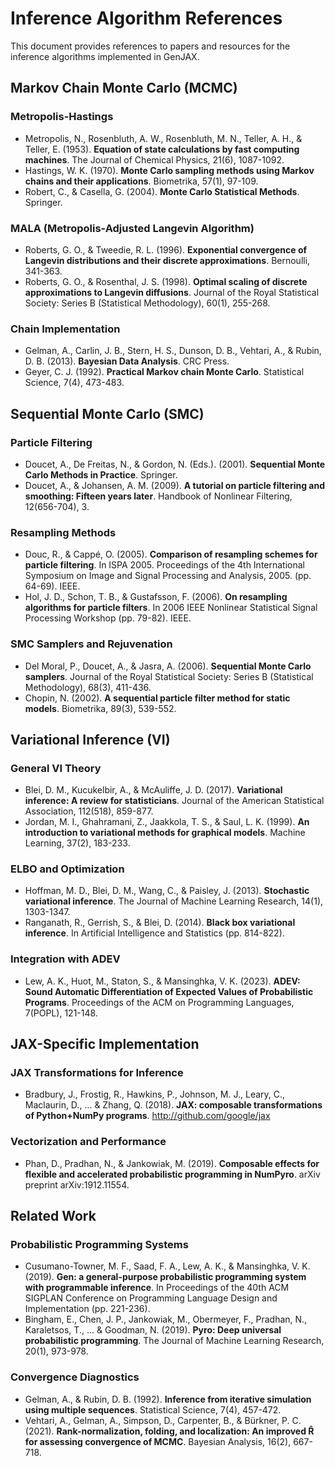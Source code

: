 # Inference Algorithm References

This document provides references to papers and resources for the inference algorithms implemented in GenJAX.

## Markov Chain Monte Carlo (MCMC)

### Metropolis-Hastings
- Metropolis, N., Rosenbluth, A. W., Rosenbluth, M. N., Teller, A. H., & Teller, E. (1953). **Equation of state calculations by fast computing machines**. The Journal of Chemical Physics, 21(6), 1087-1092.
- Hastings, W. K. (1970). **Monte Carlo sampling methods using Markov chains and their applications**. Biometrika, 57(1), 97-109.
- Robert, C., & Casella, G. (2004). **Monte Carlo Statistical Methods**. Springer.

### MALA (Metropolis-Adjusted Langevin Algorithm)
- Roberts, G. O., & Tweedie, R. L. (1996). **Exponential convergence of Langevin distributions and their discrete approximations**. Bernoulli, 341-363.
- Roberts, G. O., & Rosenthal, J. S. (1998). **Optimal scaling of discrete approximations to Langevin diffusions**. Journal of the Royal Statistical Society: Series B (Statistical Methodology), 60(1), 255-268.

### Chain Implementation
- Gelman, A., Carlin, J. B., Stern, H. S., Dunson, D. B., Vehtari, A., & Rubin, D. B. (2013). **Bayesian Data Analysis**. CRC Press.
- Geyer, C. J. (1992). **Practical Markov chain Monte Carlo**. Statistical Science, 7(4), 473-483.

## Sequential Monte Carlo (SMC)

### Particle Filtering
- Doucet, A., De Freitas, N., & Gordon, N. (Eds.). (2001). **Sequential Monte Carlo Methods in Practice**. Springer.
- Doucet, A., & Johansen, A. M. (2009). **A tutorial on particle filtering and smoothing: Fifteen years later**. Handbook of Nonlinear Filtering, 12(656-704), 3.

### Resampling Methods
- Douc, R., & Cappé, O. (2005). **Comparison of resampling schemes for particle filtering**. In ISPA 2005. Proceedings of the 4th International Symposium on Image and Signal Processing and Analysis, 2005. (pp. 64-69). IEEE.
- Hol, J. D., Schon, T. B., & Gustafsson, F. (2006). **On resampling algorithms for particle filters**. In 2006 IEEE Nonlinear Statistical Signal Processing Workshop (pp. 79-82). IEEE.

### SMC Samplers and Rejuvenation
- Del Moral, P., Doucet, A., & Jasra, A. (2006). **Sequential Monte Carlo samplers**. Journal of the Royal Statistical Society: Series B (Statistical Methodology), 68(3), 411-436.
- Chopin, N. (2002). **A sequential particle filter method for static models**. Biometrika, 89(3), 539-552.

## Variational Inference (VI)

### General VI Theory
- Blei, D. M., Kucukelbir, A., & McAuliffe, J. D. (2017). **Variational inference: A review for statisticians**. Journal of the American Statistical Association, 112(518), 859-877.
- Jordan, M. I., Ghahramani, Z., Jaakkola, T. S., & Saul, L. K. (1999). **An introduction to variational methods for graphical models**. Machine Learning, 37(2), 183-233.

### ELBO and Optimization
- Hoffman, M. D., Blei, D. M., Wang, C., & Paisley, J. (2013). **Stochastic variational inference**. The Journal of Machine Learning Research, 14(1), 1303-1347.
- Ranganath, R., Gerrish, S., & Blei, D. (2014). **Black box variational inference**. In Artificial Intelligence and Statistics (pp. 814-822).

### Integration with ADEV
- Lew, A. K., Huot, M., Staton, S., & Mansinghka, V. K. (2023). **ADEV: Sound Automatic Differentiation of Expected Values of Probabilistic Programs**. Proceedings of the ACM on Programming Languages, 7(POPL), 121-148.

## JAX-Specific Implementation

### JAX Transformations for Inference
- Bradbury, J., Frostig, R., Hawkins, P., Johnson, M. J., Leary, C., Maclaurin, D., ... & Zhang, Q. (2018). **JAX: composable transformations of Python+NumPy programs**. http://github.com/google/jax

### Vectorization and Performance
- Phan, D., Pradhan, N., & Jankowiak, M. (2019). **Composable effects for flexible and accelerated probabilistic programming in NumPyro**. arXiv preprint arXiv:1912.11554.

## Related Work

### Probabilistic Programming Systems
- Cusumano-Towner, M. F., Saad, F. A., Lew, A. K., & Mansinghka, V. K. (2019). **Gen: a general-purpose probabilistic programming system with programmable inference**. In Proceedings of the 40th ACM SIGPLAN Conference on Programming Language Design and Implementation (pp. 221-236).
- Bingham, E., Chen, J. P., Jankowiak, M., Obermeyer, F., Pradhan, N., Karaletsos, T., ... & Goodman, N. (2019). **Pyro: Deep universal probabilistic programming**. The Journal of Machine Learning Research, 20(1), 973-978.

### Convergence Diagnostics
- Gelman, A., & Rubin, D. B. (1992). **Inference from iterative simulation using multiple sequences**. Statistical Science, 7(4), 457-472.
- Vehtari, A., Gelman, A., Simpson, D., Carpenter, B., & Bürkner, P. C. (2021). **Rank-normalization, folding, and localization: An improved R̂ for assessing convergence of MCMC**. Bayesian Analysis, 16(2), 667-718.